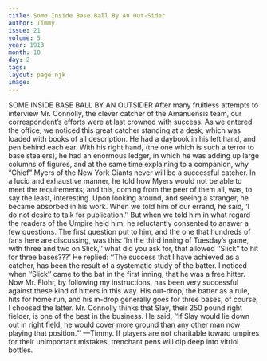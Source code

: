 ```yaml
---
title: Some Inside Base Ball By An Out-Sider
author: Timmy
issue: 21
volume: 5
year: 1913
month: 10
day: 2
tags:
layout: page.njk
image:
---
```

SOME INSIDE BASE BALL BY AN OUTSIDER    After many fruitless attempts to interview Mr. Connolly, the clever catcher of the Amanuensis team, our correspondent’s efforts were at last crowned with success. As we entered the office, we noticed this great catcher standing at a desk, which was loaded with books of all description. He had a daybook in his left hand, and pen behind each ear. With his right hand, (the one which is such a terror to base stealers), he had an enormous ledger, in which he was adding up large columns of figures, and at the same time explaining to a companion, why “Chief” Myers of the New York Giants never will be a successful catcher. In a lucid and exhaustive manner, he told how Myers would not be able to meet the requirements; and this, coming from the peer of them all, was, to say the least, interesting. Upon looking around, and seeing a stranger, he became absorbed in his work. When we told him of our errand, he said, ‘I do not desire to talk for publication.’’ But when we told him in what regard the readers of the Umpire held him, he reluctantly consented to answer a few questions. The first question put to him, and the one that hundreds of fans here are discussing, was this: ‘In the third inning of Tuesday’s game, with three and two on Slick,’’ what did you ask for, that allowed ‘‘Slick’’ to hit for three bases???’ He replied: ‘‘The success that I have achieved as a catcher, has been the result of a systematic study of the batter. I noticed when ‘‘Slick’’ came to the bat in the first inning, that he was a free hitter. Now Mr. Flohr, by following my instructions, has been very successful against these kind of hitters in this way. His out-drop, the batter as a rule, hits for home run, and his in-drop generally goes for three bases, of course, I choosed the latter. Mr. Connolly thinks that Slay, their 250 pound right fielder, is one of the best in the business. He said, ‘‘If Slay would lie down out in right field, he would cover more ground than any other man now playing that position.”’ —Timmy.       If players are not charitable toward umpires for their unimportant mistakes, trenchant pens will dip deep into vitriol bottles. 




